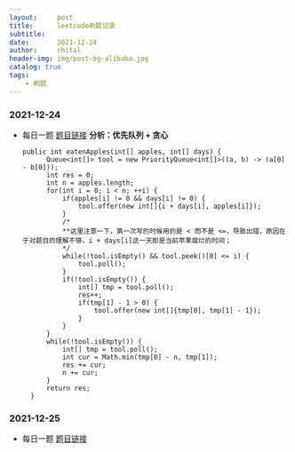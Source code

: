 ```yaml
---
layout:     post
title:      leetcode刷题记录
subtitle:   
date:       2021-12-24
author:     chital
header-img: img/post-bg-alibaba.jpg
catalog: true
tags:
    - 刷题
---
```


### 2021-12-24 
* 每日一题
  [题目链接](https://leetcode-cn.com/problems/maximum-number-of-eaten-apples/)
  **分析：优先队列 + 贪心**
  ```
  public int eatenApples(int[] apples, int[] days) {
        Queue<int[]> tool = new PriorityQueue<int[]>((a, b) -> (a[0] - b[0]));
        int res = 0;
        int n = apples.length;
        for(int i = 0; i < n; ++i) {
            if(apples[i] != 0 && days[i] != 0) {
                tool.offer(new int[]{i + days[i], apples[i]});
            }
            /*
            **这里注意一下，第一次写的时候用的是 < 而不是 <=，导致出错，原因在于对题目的理解不够，i + days[i]这一天即是当前苹果腐烂的时间；
            */
            while(!tool.isEmpty() && tool.peek()[0] <= i) {
                tool.poll();
            }
            if(!tool.isEmpty()) {
                int[] tmp = tool.poll();
                res++;
                if(tmp[1] - 1 > 0) {
                    tool.offer(new int[]{tmp[0], tmp[1] - 1});
                }
            }
        }
        while(!tool.isEmpty()) {
            int[] tmp = tool.poll();
            int cur = Math.min(tmp[0] - n, tmp[1]);
            res += cur;
            n += cur;
        }
        return res;
    }
  ```

### 2021-12-25
* 每日一题
  [题目链接](https://leetcode-cn.com/problems/even-odd-tree/)